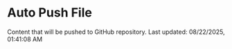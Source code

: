 # Auto Push File

Content that will be pushed to GitHub repository.
Last updated: 08/22/2025, 01:41:08 AM